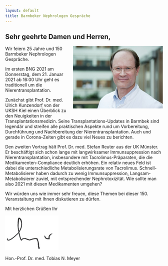 ```yaml
---
layout: default
title: Barmbeker Nephrologen Gespräche
---
```

## Sehr geehrte Damen und Herren,

<img src="/assets/images/CA_Meyer.jpg" height="200rem" style="float:right; margin-left:20px; margin-bottom:20px;">
Wir feiern 25 Jahre und 150 Barmbeker Nephrologen Gespräche.  

Im ersten BNG 2021 am Donnerstag, dem 21. Januar 2021 ab 16:00 Uhr geht es traditionell um die Nierentransplantation.  

Zunächst gibt Prof. Dr. med. Ulrich Kunzendorf von der UKSH Kiel einen Überblick zu den Neuigkeiten in der Transplantationsmedizin. Seine Transplantations-Updates in Barmbek sind legendär und streifen alle praktischen Aspekte rund um Vorbereitung, Durchführung und Nachbereitung der Nierentransplantation. Auch und gerade in Corona-Zeiten gibt es dazu viel Neues zu berichten.  

Den zweiten Vortrag hält Prof. Dr. med. Stefan Reuter aus der UK Münster. Er beschäftigt sich schon lange mit langwirksamer Immunsuppression nach Nierentransplantation, insbesondere mit Tacrolimus-Präparaten, die die Medikamenten-Compliance deutlich erhöhen. Ein relativ neues Feld ist dabei die unterschiedliche Metabolisierungsrate von Tacrolimus. Schnell-Metabolisierer haben dadurch zu wenig Immunsuppression, Langsam-Metabolisierer zuviel, mit entsprechender Nephrotoxizität. Wie sollte man also 2021 mit diesen Medikamenten umgehen?  

Wir würden uns wie immer sehr freuen, diese Themen bei dieser 150. Veranstaltung mit Ihnen diskutieren zu dürfen.  

Mit herzlichen Grüßen Ihr  

![Unterschrift Prof. Meyer](/assets/images/unterschrift-meyer.png)  

Hon.-Prof. Dr. med. Tobias N. Meyer  
